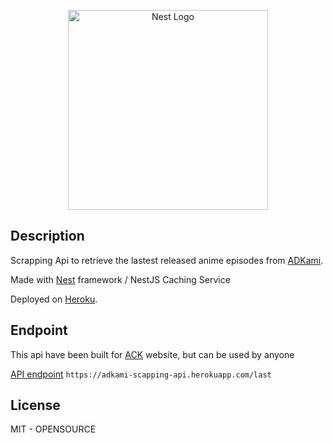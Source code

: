 <p align="center">
  <a href="http://nestjs.com/" target="blank"><img src="https://nestjs.com/img/logo_text.svg" width="320" alt="Nest Logo" /></a>
</p>

[circleci-image]: https://img.shields.io/circleci/build/github/nestjs/nest/master?token=abc123def456
[circleci-url]: https://circleci.com/gh/nestjs/nest

## Description

Scrapping Api to retrieve the lastest released anime episodes from [ADKami](https://www.adkami.com/).

Made with [Nest](https://github.com/nestjs/nest) framework / NestJS Caching Service

Deployed on [Heroku](https://www.heroku.com/home).

## Endpoint

This api have been built for [ACK](https://ack.vercel.app/) website, but can be used by anyone

[API endpoint](https://adkami-scapping-api.herokuapp.com/last) `https://adkami-scapping-api.herokuapp.com/last`

## License

MIT - OPENSOURCE

<!-- TODO: REWRITE WITH GO -->